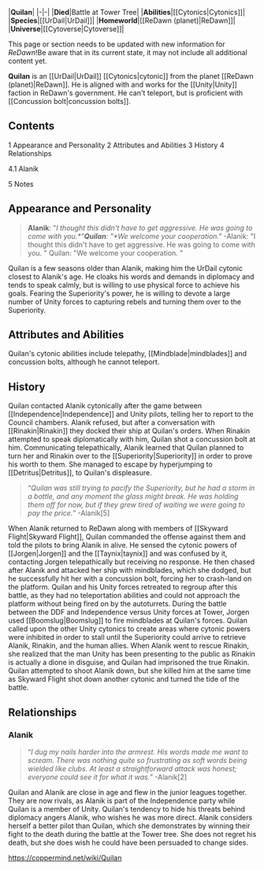 |**Quilan**|
|-|-|
|**Died**|Battle at Tower Tree|
|**Abilities**|[[Cytonics\|Cytonics]]|
|**Species**|[[UrDail\|UrDail]]|
|**Homeworld**|[[ReDawn (planet)\|ReDawn]]|
|**Universe**|[[Cytoverse\|Cytoverse]]|

This page or section needs to be updated with new information for *ReDawn*!Be aware that in its current state, it may not include all additional content yet.

**Quilan** is an [[UrDail\|UrDail]] [[Cytonics\|cytonic]] from the planet [[ReDawn (planet)\|ReDawn]]. He is aligned with and works for the [[Unity\|Unity]] faction in ReDawn's government. He can't teleport, but is proficient with [[Concussion bolt\|concussion bolts]].

## Contents

1 Appearance and Personality
2 Attributes and Abilities
3 History
4 Relationships

4.1 Alanik


5 Notes


## Appearance and Personality
>**Alanik**: "*I thought this didn't have to get aggressive. He was going to come with you.**"***Quilan**: "*We welcome your cooperation.**"*
\-Alanik: "I thought this didn't have to get aggressive. He was going to come with you.
"
Quilan: "We welcome your cooperation.
"


Quilan is a few seasons older than Alanik, making him the UrDail cytonic closest to Alanik's age. He cloaks his words and demands in diplomacy and tends to speak calmly, but is willing to use physical force to achieve his goals. Fearing the Superiority's power, he is willing to devote a large number of Unity forces to capturing rebels and turning them over to the Superiority.

## Attributes and Abilities
Quilan's cytonic abilities include telepathy, [[Mindblade\|mindblades]] and concussion bolts, although he cannot teleport.

## History
Quilan contacted Alanik cytonically after the game between [[Independence\|Independence]] and Unity pilots, telling her to report to the Council chambers. Alanik refused, but after a conversation with [[Rinakin\|Rinakin]] they docked their ship at Quilan's orders. When Rinakin attempted to speak diplomatically with him, Quilan shot a concussion bolt at him. Communicating telepathically, Alanik learned that Quilan planned to turn her and Rinakin over to the [[Superiority\|Superiority]] in order to prove his worth to them. She managed to escape by hyperjumping to [[Detritus\|Detritus]], to Quilan's displeasure.

>“*Quilan was still trying to pacify the Superiority, but he had a storm in a bottle, and any moment the glass might break. He was holding them off for now, but if they grew tired of waiting we were going to pay the price.*”
\-Alanik[5]

When Alanik returned to ReDawn along with members of [[Skyward Flight\|Skyward Flight]], Quilan commanded the offense against them and told the pilots to bring Alanik in alive. He sensed the cytonic powers of [[Jorgen\|Jorgen]] and the [[Taynix\|taynix]] and was confused by it, contacting Jorgen telepathically but receiving no response. He then chased after Alanik and attacked her ship with mindblades, which she dodged, but he successfully hit her with a concussion bolt, forcing her to crash-land on the platform. Quilan and his Unity forces retreated to regroup after this battle, as they had no teleportation abilities and could not approach the platform without being fired on by the autoturrets.
During the battle between the DDF and Independence versus Unity forces at Tower, Jorgen used [[Boomslug\|Boomslug]] to fire mindblades at Quilan's forces. Quilan called upon the other Unity cytonics to create areas where cytonic powers were inhibited in order to stall until the Superiority could arrive to retrieve Alanik, Rinakin, and the human allies. When Alanik went to rescue Rinakin, she realized that the man Unity has been presenting to the public as Rinakin is actually a dione in disguise, and Quilan had imprisoned the true Rinakin. Quilan attempted to shoot Alanik down, but she killed him at the same time as Skyward Flight shot down another cytonic and turned the tide of the battle.

## Relationships
### Alanik
>“*I dug my nails harder into the armrest. His words made me want to scream. There was nothing quite so frustrating as soft words being wielded like clubs. At least a straightforward attack was honest; everyone could see it for what it was.*”
\-Alanik[2]

Quilan and Alanik are close in age and flew in the junior leagues together. They are now rivals, as Alanik is part of the Independence party while Quilan is a member of Unity. Quilan's tendency to hide his threats behind diplomacy angers Alanik, who wishes he was more direct. Alanik considers herself a better pilot than Quilan, which she demonstrates by winning their fight to the death during the battle at the Tower tree. She does not regret his death, but she does wish he could have been persuaded to change sides.



https://coppermind.net/wiki/Quilan